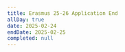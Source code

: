 ```yaml
---
title: Erasmus 25-26 Application End
allDay: true
date: 2025-02-24
endDate: 2025-02-25
completed: null
---
```

